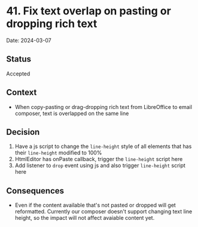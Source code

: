 # 41. Fix text overlap on pasting or dropping rich text

Date: 2024-03-07

## Status

Accepted

## Context

- When copy-pasting or drag-dropping rich text from LibreOffice to email composer, text is overlapped on the same line

## Decision

1. Have a js script to change the `line-height` style of all elements that has their `line-height` modified to 100%
2. HtmlEditor has onPaste callback, trigger the `line-height` script here
3. Add listener to `drop` event using js and also trigger `line-height` script here

## Consequences

- Even if the content available that's not pasted or dropped will get reformatted. Currently our composer doesn't support changing text line height, so the impact will not affect avaiable content yet.
